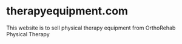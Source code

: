 # therapyequipment.com
This website is to sell physical therapy equipment from OrthoRehab Physical Therapy
